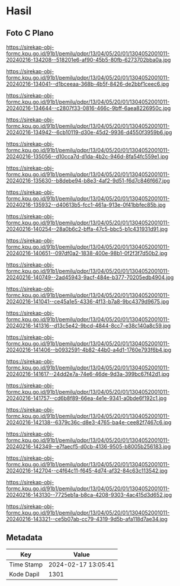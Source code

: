 # Hasil

## Foto C Plano

https://sirekap-obj-formc.kpu.go.id/91b1/pemilu/pdpr/13/04/05/20/01/1304052001011-20240216-134208--518201e6-af90-45b5-80fb-6273702bba0a.jpg

https://sirekap-obj-formc.kpu.go.id/91b1/pemilu/pdpr/13/04/05/20/01/1304052001011-20240216-134041--d1bceeaa-368b-4b5f-8426-de2bbf1ceec6.jpg

https://sirekap-obj-formc.kpu.go.id/91b1/pemilu/pdpr/13/04/05/20/01/1304052001011-20240216-134644--c2807f33-0816-466c-9bff-6aea8226950c.jpg

https://sirekap-obj-formc.kpu.go.id/91b1/pemilu/pdpr/13/04/05/20/01/1304052001011-20240216-134942--6cb10119-d30e-45d2-9936-d4550f3959b6.jpg

https://sirekap-obj-formc.kpu.go.id/91b1/pemilu/pdpr/13/04/05/20/01/1304052001011-20240216-135056--d10cca7d-d1da-4b2c-946d-8fa54fc559e1.jpg

https://sirekap-obj-formc.kpu.go.id/91b1/pemilu/pdpr/13/04/05/20/01/1304052001011-20240216-135630--b8debe94-b8e3-4af2-9d51-f6d7c846f667.jpg

https://sirekap-obj-formc.kpu.go.id/91b1/pemilu/pdpr/13/04/05/20/01/1304052001011-20240216-135932--d40613b5-fcc1-461a-913e-0f41bbfec85b.jpg

https://sirekap-obj-formc.kpu.go.id/91b1/pemilu/pdpr/13/04/05/20/01/1304052001011-20240216-140254--28a0b6c2-bffa-47c5-bbc5-b1c431931d91.jpg

https://sirekap-obj-formc.kpu.go.id/91b1/pemilu/pdpr/13/04/05/20/01/1304052001011-20240216-140651--097df0a2-1838-400e-98b1-0f2f3f7d50b2.jpg

https://sirekap-obj-formc.kpu.go.id/91b1/pemilu/pdpr/13/04/05/20/01/1304052001011-20240216-140749--2ad45943-9acf-484e-b377-70205edb4904.jpg

https://sirekap-obj-formc.kpu.go.id/91b1/pemilu/pdpr/13/04/05/20/01/1304052001011-20240216-141041--ce45a1e5-4336-4f13-b7a8-9bc4379d9675.jpg

https://sirekap-obj-formc.kpu.go.id/91b1/pemilu/pdpr/13/04/05/20/01/1304052001011-20240216-141316--d13c5e42-9bcd-4844-8cc7-e38c140a8c59.jpg

https://sirekap-obj-formc.kpu.go.id/91b1/pemilu/pdpr/13/04/05/20/01/1304052001011-20240216-141406--b0932591-4b82-44b0-a4d1-1760e793f6b4.jpg

https://sirekap-obj-formc.kpu.go.id/91b1/pemilu/pdpr/13/04/05/20/01/1304052001011-20240216-141617--24dd2e7a-74e6-46de-9d3a-399bc67f42d1.jpg

https://sirekap-obj-formc.kpu.go.id/91b1/pemilu/pdpr/13/04/05/20/01/1304052001011-20240216-141757--cd6b8f89-66ea-4e1e-9341-a0bde6f192c1.jpg

https://sirekap-obj-formc.kpu.go.id/91b1/pemilu/pdpr/13/04/05/20/01/1304052001011-20240216-142138--6379c36c-d8e3-4765-ba4e-cee82f7467c6.jpg

https://sirekap-obj-formc.kpu.go.id/91b1/pemilu/pdpr/13/04/05/20/01/1304052001011-20240216-142349--e7faecf5-d0cb-4136-9505-b8005b256183.jpg

https://sirekap-obj-formc.kpu.go.id/91b1/pemilu/pdpr/13/04/05/20/01/1304052001011-20240216-142704--c4f64c11-f645-4d74-af32-84c63c113542.jpg

https://sirekap-obj-formc.kpu.go.id/91b1/pemilu/pdpr/13/04/05/20/01/1304052001011-20240216-143130--7725eb1a-b8ca-4208-9303-4ac415d3d652.jpg

https://sirekap-obj-formc.kpu.go.id/91b1/pemilu/pdpr/13/04/05/20/01/1304052001011-20240216-143321--ce5b07ab-cc79-4319-9d5b-afa118d7ae34.jpg


## Metadata

| Key        | Value               |
| ---------- | ------------------- |
| Time Stamp | 2024-02-17 13:05:41 |
| Kode Dapil | 1301                |



